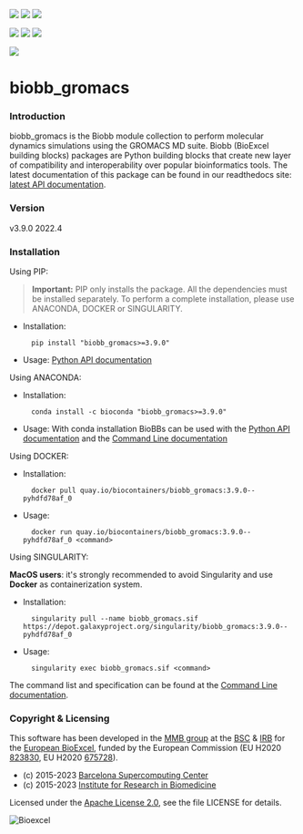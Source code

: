 [![](https://github.com/bioexcel/biobb_gromacs/actions/workflows/linting_and_testing.yml/badge.svg)](https://github.com/bioexcel/biobb_gromacs/actions/workflows/linting_and_testing.yml)
[![](https://codecov.io/gh/bioexcel/biobb_gromacs/graph/badge.svg?token=N3PQ4PQ6B9)](https://codecov.io/gh/bioexcel/biobb_gromacs)
[![](https://readthedocs.org/projects/biobb-gromacs/badge/?version=latest)](https://biobb-gromacs.readthedocs.io/en/latest/?badge=latest)

[![](https://img.shields.io/badge/install%20with-bioconda-brightgreen.svg?style=flat)](https://anaconda.org/bioconda/biobb_gromacs)
[![](https://img.shields.io/badge/docker-Quay.io-blue)](https://quay.io/repository/biocontainers/biobb_gromacs?tab=tags)
[![](https://img.shields.io/badge/singularity-GalaxyProject-blue)](https://depot.galaxyproject.org/singularity/biobb_gromacs:3.9.0--pyhdfd78af_0)

[![](https://img.shields.io/badge/license-Apache%202.0-blue.svg)](https://opensource.org/licenses/Apache-2.0)

# biobb_gromacs

### Introduction
biobb_gromacs is the Biobb module collection to perform molecular dynamics simulations using the GROMACS MD suite.
Biobb (BioExcel building blocks) packages are Python building blocks that
create new layer of compatibility and interoperability over popular
bioinformatics tools.
The latest documentation of this package can be found in our readthedocs site:
[latest API documentation](http://biobb-gromacs.readthedocs.io/en/latest/).

### Version
v3.9.0 2022.4

### Installation
Using PIP:

> **Important:** PIP only installs the package. All the dependencies must be installed separately. To perform a complete installation, please use ANACONDA, DOCKER or SINGULARITY.

* Installation:


        pip install "biobb_gromacs>=3.9.0"


* Usage: [Python API documentation](https://biobb-gromacs.readthedocs.io/en/latest/modules.html)

Using ANACONDA:

* Installation:


        conda install -c bioconda "biobb_gromacs>=3.9.0"


* Usage: With conda installation BioBBs can be used with the [Python API documentation](https://biobb-gromacs.readthedocs.io/en/latest/modules.html) and the [Command Line documentation](https://biobb-gromacs.readthedocs.io/en/latest/command_line.html)

Using DOCKER:

* Installation:


        docker pull quay.io/biocontainers/biobb_gromacs:3.9.0--pyhdfd78af_0


* Usage:


        docker run quay.io/biocontainers/biobb_gromacs:3.9.0--pyhdfd78af_0 <command>


Using SINGULARITY:

**MacOS users**: it's strongly recommended to avoid Singularity and use **Docker** as containerization system.

* Installation:


        singularity pull --name biobb_gromacs.sif https://depot.galaxyproject.org/singularity/biobb_gromacs:3.9.0--pyhdfd78af_0


* Usage:


        singularity exec biobb_gromacs.sif <command>


The command list and specification can be found at the [Command Line documentation](https://biobb-gromacs.readthedocs.io/en/latest/command_line.html).


### Copyright & Licensing
This software has been developed in the [MMB group](http://mmb.irbbarcelona.org) at the [BSC](http://www.bsc.es/) & [IRB](https://www.irbbarcelona.org/) for the [European BioExcel](http://bioexcel.eu/), funded by the European Commission (EU H2020 [823830](http://cordis.europa.eu/projects/823830), EU H2020 [675728](http://cordis.europa.eu/projects/675728)).

* (c) 2015-2023 [Barcelona Supercomputing Center](https://www.bsc.es/)
* (c) 2015-2023 [Institute for Research in Biomedicine](https://www.irbbarcelona.org/)

Licensed under the
[Apache License 2.0](https://www.apache.org/licenses/LICENSE-2.0), see the file LICENSE for details.

![](https://bioexcel.eu/wp-content/uploads/2019/04/Bioexcell_logo_1080px_transp.png "Bioexcel")
